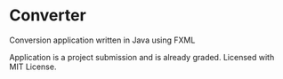 # Converter
Conversion application written in Java using FXML

Application is a project submission and is already graded. Licensed with MIT License.